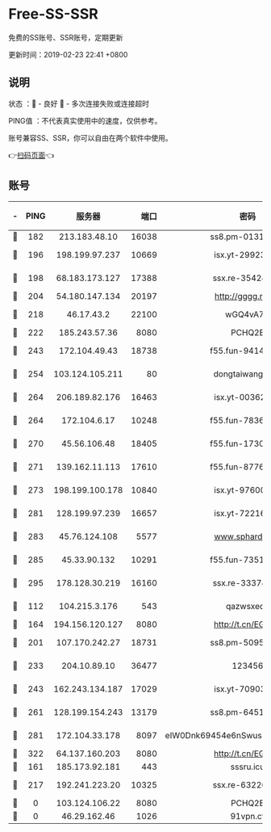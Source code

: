 # Free-SS-SSR

免费的SS账号、SSR账号，定期更新

更新时间：2019-02-23 22:41 +0800

## 说明

状态     ：🙂 - 良好 🙁 - 多次连接失败或连接超时

PING值   ：不代表真实使用中的速度，仅供参考。

账号兼容SS、SSR，你可以自由在两个软件中使用。

👉[扫码页面](https://liesauer.github.io/free-ss-ssr.github.io/)👈

## 账号

|-|PING|服务器|端口|密码|加密方式|区域|
|:----:|:----:|:-----:|-----:|:----:|:----:|:----:|
|🙂|182|213.183.48.10|16038|ss8.pm-01318678|rc4-md5|RU|
|🙂|196|198.199.97.237|10669|isx.yt-29923675|aes-256-cfb|US|
|🙂|198|68.183.173.127|17388|ssx.re-35424497|aes-256-cfb|US|
|🙂|204|54.180.147.134|20197|http://gggg.rocks|chacha20|KR|
|🙂|218|46.17.43.2|22100|wGQ4vA7D|aes-256-gcm|RU|
|🙂|222|185.243.57.36|8080|PCHQ2E|rc4-md5|US|
|🙂|243|172.104.49.43|18738|f55.fun-94147766|aes-256-cfb|SG|
|🙂|254|103.124.105.211|80|dongtaiwang.com|aes-256-cfb|US|
|🙂|264|206.189.82.176|16463|isx.yt-00362323|aes-256-cfb|SG|
|🙂|264|172.104.6.17|10248|f55.fun-78360191|aes-256-cfb|US|
|🙂|270|45.56.106.48|18405|f55.fun-17301402|aes-256-cfb|US|
|🙂|271|139.162.11.113|17610|f55.fun-87762700|aes-256-cfb|SG|
|🙂|273|198.199.100.178|10840|isx.yt-97600185|aes-256-cfb|US|
|🙂|281|128.199.97.239|16657|isx.yt-72216653|aes-256-cfb|SG|
|🙂|283|45.76.124.108|5577|www.sphard.com|aes-256-cfb|AU|
|🙂|285|45.33.90.132|10291|f55.fun-73512768|aes-256-cfb|US|
|🙂|295|178.128.30.219|16160|ssx.re-33374521|aes-256-cfb|SG|
|🙂|112|104.215.3.176|543|qazwsxedc|aes-256-gcm|JP|
|🙂|164|194.156.120.127|8080|http://t.cn/EGJIyrl|rc4-md5|RU|
|🙂|201|107.170.242.27|18731|ss8.pm-50950263|aes-256-cfb|US|
|🙂|233|204.10.89.10|36477|123456|aes-256-cfb|US|
|🙂|243|162.243.134.187|17029|isx.yt-70903569|aes-256-cfb|US|
|🙂|261|128.199.154.243|13179|ss8.pm-64511599|aes-256-cfb|SG|
|🙂|281|172.104.33.178|8097|eIW0Dnk69454e6nSwuspv9DmS201tQ0D|aes-256-cfb|SG|
|🙂|322|64.137.160.203|8080|http://t.cn/EGJIyrl|rc4-md5|CA|
|🙁|161|185.173.92.181|443|sssru.icu|rc4-md5|RU|
|🙁|217|192.241.223.20|10325|ssx.re-63226148|aes-256-cfb|US|
|🙁|0|103.124.106.22|8080|PCHQ2E|rc4-md5|US|
|🙁|0|46.29.162.46|1026|91vpn.cf|rc4-md5|RU|
